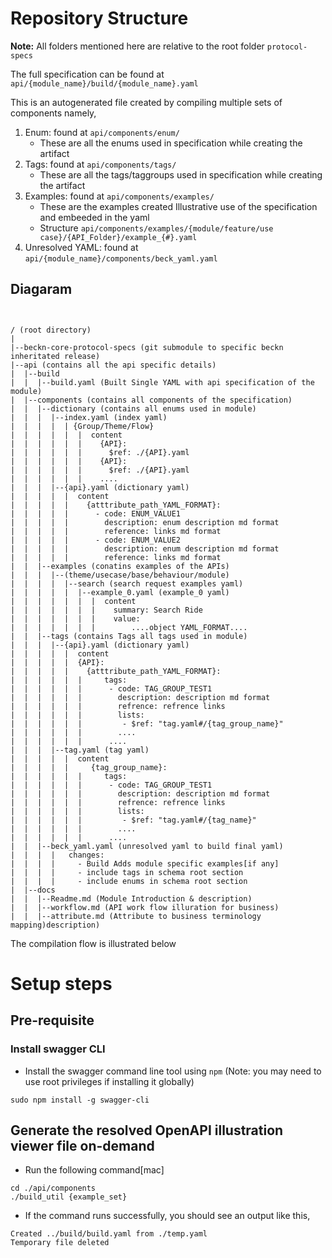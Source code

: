 # Repository Structure

**Note:** All folders mentioned here are relative to the root folder `protocol-specs`

The full specification can be found at `api/{module_name}/build/{module_name}.yaml`

This is an autogenerated file created by compiling multiple sets of components namely,

1. Enum: found at `api/components/enum/`
   * These are all the enums used in specification while creating the artifact
2. Tags: found at `api/components/tags/`
   * These are all the tags/taggroups used in specification while creating the artifact
3. Examples: found at `api/components/examples/`
   * These are the examples created Illustrative use of the specification and embeeded in the yaml
   * Structure `api/components/examples/{module/feature/use case}/{API_Folder}/example_{#}.yaml`
4. Unresolved YAML: found at `api/{module_name}/components/beck_yaml.yaml`

## Diagaram

```


/ (root directory)
|
|--beckn-core-protocol-specs (git submodule to specific beckn inheritated release)
|--api (contains all the api specific details)
|  |--build
|  |  |--build.yaml (Built Single YAML with api specification of the module)
|  |--components (contains all components of the specification)
|  |  |--dictionary (contains all enums used in module)
|  |  |  |--index.yaml (index yaml) 
|  |  |  |  | {Group/Theme/Flow}
|  |  |  |  |  |  content
|  |  |  |  |  |    {API}:
|  |  |  |  |  |      $ref: ./{API}.yaml
|  |  |  |  |  |    {API}:
|  |  |  |  |  |      $ref: ./{API}.yaml
|  |  |  |  |  |    ....
|  |  |  |--{api}.yaml (dictionary yaml)
|  |  |  |  |  content
|  |  |  |  |    {atttribute_path_YAML_FORMAT}:
|  |  |  |  |      - code: ENUM_VALUE1
|  |  |  |  |        description: enum description md format
|  |  |  |  |        reference: links md format
|  |  |  |  |      - code: ENUM_VALUE2
|  |  |  |  |        description: enum description md format
|  |  |  |  |        reference: links md format
|  |  |--examples (conatins examples of the APIs)
|  |  |  |--(theme/usecase/base/behaviour/module)
|  |  |  |  |--search (search request examples yaml)
|  |  |  |  |  |--example_0.yaml (example_0 yaml)
|  |  |  |  |  |  |  content
|  |  |  |  |  |  |    summary: Search Ride
|  |  |  |  |  |  |    value:
|  |  |  |  |  |  |        ....object YAML_FORMAT....
|  |  |--tags (contains Tags all tags used in module)
|  |  |  |--{api}.yaml (dictionary yaml)
|  |  |  |  |  content
|  |  |  |  |  {API}:
|  |  |  |  |    {atttribute_path_YAML_FORMAT}:
|  |  |  |  |  |     tags:
|  |  |  |  |  |      - code: TAG_GROUP_TEST1
|  |  |  |  |  |        description: description md format
|  |  |  |  |  |        refrence: refrence links
|  |  |  |  |  |        lists:
|  |  |  |  |  |         - $ref: "tag.yaml#/{tag_group_name}"
|  |  |  |  |  |        ....
|  |  |  |  |  |      ....  
|  |  |  |--tag.yaml (tag yaml) 
|  |  |  |  |  content
|  |  |  |  |     {tag_group_name}:
|  |  |  |  |  |     tags:
|  |  |  |  |  |      - code: TAG_GROUP_TEST1
|  |  |  |  |  |        description: description md format
|  |  |  |  |  |        refrence: refrence links
|  |  |  |  |  |        lists:
|  |  |  |  |  |         - $ref: "tag.yaml#/{tag_name}"
|  |  |  |  |  |        ....
|  |  |  |  |  |      ....  
|  |  |--beck_yaml.yaml (unresolved yaml to build final yaml)
|  |  |  |   changes:
|  |  |  |     - Build Adds module specific examples[if any]
|  |  |  |     - include tags in schema root section 
|  |  |  |     - include enums in schema root section 
|  |--docs
|  |  |--Readme.md (Module Introduction & description)
|  |  |--workflow.md (API work flow illuration for business)
|  |  |--attribute.md (Attribute to business terminology mapping)description)
```

The compilation flow is illustrated below

# Setup steps

## Pre-requisite

### Install swagger CLI

- Install the swagger command line tool using ``npm`` (Note: you may need to use root privileges if installing it globally)

```
sudo npm install -g swagger-cli
```

## Generate the resolved OpenAPI illustration viewer file on-demand

- Run the following command[mac]

```
cd ./api/components
./build_util {example_set}
```

- If the command runs successfully, you should see an output like this,

```
Created ../build/build.yaml from ./temp.yaml
Temporary file deleted
```
